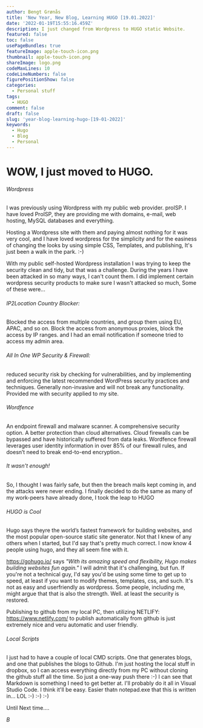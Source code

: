 ```yaml
---
author: Bengt Grønås
title: 'New Year, New Blog, Learning HUGO [19.01.2022]'
date: '2022-01-19T15:55:16.459Z'
description: I just changed from Wordpress to HUGO static Website.
featured: false
toc: false
usePageBundles: true
featureImage: apple-touch-icon.png
thumbnail: apple-touch-icon.png
shareImage: logo.png
codeMaxLines: 10
codeLineNumbers: false
figurePositionShow: false
categories:
  - Personal stuff
tags:
  - HUGO
comment: false
draft: false
slug: 'year-blog-learning-hugo-[19-01-2022]'
keywords:
  - Hugo
  - Blog
  - Personal
---
```


# WOW, I just moved to HUGO. 

###### Wordpress
I was previously using Wordpress with my public web  provider. proISP. I have loved ProISP, they are providing me with domains, e-mail, web hosting, MySQL databases and everything. 

Hosting a Wordpress site with them and paying almost nothing for it was very cool, and I have loved wordpress for the simplicity and for the easiness of changing the looks by using simple CSS, Templates, and publishing, It's just been a walk in the park. :-) 

With my public self-hosted Wordpress installation I was trying to keep the security clean and tidy, but that was a challenge. During the years I have been attacked in so many ways, I can't count them.  I did implement certain wordpress security products to make sure I wasn't attacked so much, Some of these were...

###### IP2Location Country Blocker: 
Blocked the access from multiple countries, and group them using EU, APAC, and so on. Block the access from anonymous proxies, block the access by IP ranges. and I had an email notification if someone tried to access my admin area.

###### All In One WP Security & Firewall: 
reduced security risk by checking for vulnerabilities, and by implementing and enforcing the latest recommended WordPress security practices and techniques. Generally non-invasive and will not break any functionality. Provided me with security applied to my site.

###### Wordfence 
An endpoint firewall and malware scanner. A comprehensive security option. A better protection than cloud alternatives. Cloud firewalls can be bypassed and have historically suffered from data leaks. Wordfence firewall leverages user identity information in over 85% of our firewall rules, and doesn’t need to break end-to-end encryption..

###### It wasn't enough!
So, I thought I was fairly safe, but then the breach mails kept coming in, and the attacks were never ending. 
I finally decided to do the same as many of my work-peers have already done, I took the leap to HUGO

###### HUGO is Cool
Hugo says theyre the world’s fastest framework for building websites, and the most popular open-source static site generator. Not that I knew of any others when I started, but I'd say that's pretty much correct. I now know 4 people using hugo, and they all seem fine with it.  

https://gohugo.io/ says _"With its amazing speed and flexibility, Hugo makes building websites fun again."_
I will admit that it's challenging, but fun. If you're not a technical guy, I'd say you'd be using some time to get up to speed, at least if you want to modify themes, templates, css, and such. It's not as easy and userfriendly as wordpress. Some people, including me, might argue that that is also the strength. Well. at least the security is restored. 

Publishing to github from my local PC, then utilizing NETLIFY: https://www.netlify.com/ to publish automatically from github is just extremely nice and veru automatic and user friendly. 

###### Local Scripts
I just had to have a couple of local CMD scripts. One that generates blogs, and one that publishes the blogs to Github. I'm just hosting the local stuff in dropbox, so I can access everything directly from my PC without cloning the github stuff all the time. So just a one-way push there :-) 
I can see that Markdown is something I need to get better at. I'll probably do it all in Visual Studio Code. I think it'll be easy. Easier thatn notepad.exe  that this is written in... LOL :-) :-) :-) 


Until Next time....

*B*






